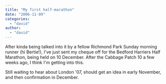 ```yaml
---
title: "My first half-marathon"
date: "2006-11-09"
categories: 
  - "david"
author:
  - "david"
---
```


After kinda being talked into it by a fellow Richmond Park Sunday morning runner (hi Bertie!), I've just sent my cheque off for the Bedford Harriers Half Marathon, being held on 10 December. After the Cabbage Patch 10 a few weeks ago, I think I'm getting into this.

Still waiting to hear about London '07, should get an idea in early November, and then confirmation in December.
